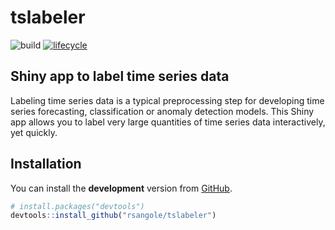 
<!-- README.md is generated from README.Rmd. Please edit that file -->

# tslabeler

![build](https://github.com/rsangole/tslabeler/workflows/build/badge.svg?branch=master)
[![lifecycle](https://img.shields.io/badge/lifecycle-experimental-orange.svg)](https://www.tidyverse.org/lifecycle/#experimental)

## Shiny app to label time series data

Labeling time series data is a typical preprocessing step for developing
time series forecasting, classification or anomaly detection models.
This Shiny app allows you to label very large quantities of time series
data interactively, yet quickly.

## Installation

You can install the **development** version from
[GitHub](https://github.com/rsangole/tslabeler).

``` r
# install.packages("devtools")
devtools::install_github("rsangole/tslabeler")
```

